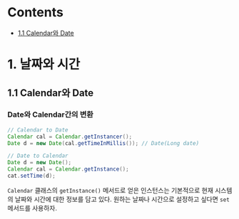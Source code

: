 # Contents

- [1.1 Calendar와 Date](#11-Calendar와-Date)

# 1. 날짜와 시간

## 1.1 Calendar와 Date

### Date와 Calendar간의 변환

```java
// Calendar to Date
Calendar cal = Calendar.getInstancer();
Date d = new Date(cal.getTimeInMillis()); // Date(Long date)

// Date to Calendar
Date d = new Date();
Calendar cal = Calendar.getInstance();
cat.setTime(d);
```

`Calendar` 클래스의 `getInstance()` 메서드로 얻은 인스턴스는 기본적으로 현재 시스템의 날짜와 시간에 대한 정보를 담고 있다. 원하는 날짜나 시간으로 설정하고 싶다면 `set` 메서드를 사용하자.
